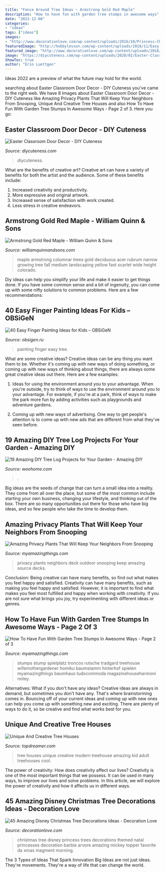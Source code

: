 ```yaml
---
title: "Fence Around Tree Ideas ~ Armstrong Gold Red Maple"
description: "How to have fun with garden tree stumps in awesome ways"
date: "2022-12-08"
categories:
- "ideas"
tags: ["ideas"]
images:
- "http://www.decorationlove.com/wp-content/uploads/2016/10/Princess-Christmas-Tree-Ideas.jpg"
featuredImage: "http://hobbylesson.com/wp-content/uploads/2018/11/Easy-Finger-Painting-Ideas-for-Kids-11.jpg"
featured_image: "http://www.decorationlove.com/wp-content/uploads/2016/10/Princess-Christmas-Tree-Ideas.jpg"
image: "https://diycuteness.com/wp-content/uploads/2020/02/Easter-Classroom-Door-Decor-4.jpg"
ShowToc: true
author: "Erin Luettgen"
---
```



Ideas 2022 are a preview of what the future may hold for the world.

	

		
searching about Easter Classroom Door Decor - DIY Cuteness you've came to the right web. We have 8 Images about Easter Classroom Door Decor - DIY Cuteness like Amazing Privacy Plants That Will Keep Your Neighbors From Snooping, Unique And Creative Tree Houses and also How To Have Fun With Garden Tree Stumps In Awesome Ways - Page 2 of 3. Here you go:
		
    
## Easter Classroom Door Decor - DIY Cuteness

<img loading=lazy src="https://diycuteness.com/wp-content/uploads/2020/02/Easter-Classroom-Door-Decor-4.jpg" onerror="this.onerror=null;this.src='https://tse1.mm.bing.net/th?id=OIP.ZrtWpQ0FOA63ldCwfRNdLgHaJ4&amp;pid=15.1';" alt="Easter Classroom Door Decor - DIY Cuteness">

_Source: diycuteness.com_

>diycuteness. 

	

What are the benefits of creative art?
Creative art can have a variety of benefits for both the artist and the audience. Some of these benefits include: 
1. Increased creativity and productivity.
2. More expressive and original artwork.
3. Increased sense of satisfaction with work created. 
4. Less stress in creative endeavors.

    
## Armstrong Gold Red Maple - William Quinn &amp; Sons

<img loading=lazy src="https://williamquinnandsons.com/wp-content/uploads/2020/01/armstronggold1.jpg" onerror="this.onerror=null;this.src='https://tse3.mm.bing.net/th?id=OIP.RFhpKu5WibmkhEzdDrlDRgHaLK&amp;pid=15.1';" alt="Armstrong Gold Red Maple - William Quinn &amp; Sons">

_Source: williamquinnandsons.com_

>maple armstrong columnar trees gold deciduous acer rubrum narrow growing tree fall medium landscaping yellow fast scarlet wide height colorado. 

	

Diy ideas can help you simplify your life and make it easier to get things done. If you have some common sense and a bit of ingenuity, you can come up with some nifty solutions to common problems. Here are a few recommendations: 

    
## 40 Easy Finger Painting Ideas For Kids – OBSiGeN

<img loading=lazy src="http://hobbylesson.com/wp-content/uploads/2018/11/Easy-Finger-Painting-Ideas-for-Kids-11.jpg" onerror="this.onerror=null;this.src='https://tse2.mm.bing.net/th?id=OIP.3-uFOZNIfJJmMW7tn4D8wwHaM7&amp;pid=15.1';" alt="40 Easy Finger Painting Ideas for Kids – OBSiGeN">

_Source: obsigen.ru_

>painting finger easy tree. 

	

What are some creative ideas?
Creative ideas can be any thing you want them to be. Whether it's coming up with new ways of doing something, or coming up with new ways of thinking about things, there are always some great creative ideas out there. Here are a few examples: 
1. Ideas for using the environment around you to your advantage. When you're outside, try to think of ways to use the environment around you to your advantage. For example, if you're at a park, think of ways to make the park more fun by adding activities such as playgrounds and adventure gardens. 

2. Coming up with new ways of advertising. One way to get people's attention is to come up with new ads that are different from what they've seen before.

    
## 19 Amazing DIY Tree Log Projects For Your Garden - Amazing DIY

<img loading=lazy src="https://www.woohome.com/wp-content/uploads/2018/02/Garden-Projects-from-a-Fallen-Tree-Logs-16.jpg" onerror="this.onerror=null;this.src='https://tse4.mm.bing.net/th?id=OIP.gQ2BpxPmFIsEUsRv3rXsPQHaLK&amp;pid=15.1';" alt="19 Amazing DIY Tree Log Projects for Your Garden - Amazing DIY">

_Source: woohome.com_

>. 

	

Big ideas are the seeds of change that can turn a small idea into a reality. They come from all over the place, but some of the most common include starting your own business, changing your lifestyle, and thinking out of the box. There are so many opportunities out there for those who have big ideas, and so few people who take the time to develop them.

    
## Amazing Privacy Plants That Will Keep Your Neighbors From Snooping

<img loading=lazy src="http://myamazingthings.com/wp-content/uploads/2017/04/my-home-deck-featuring-my-beaqutiful-green-wall-installed-for-privacy-decks-outdoor-living.1.jpg" onerror="this.onerror=null;this.src='https://tse2.mm.bing.net/th?id=OIP.n8gmtxRyJoJF-85UL8K44QHaKx&amp;pid=15.1';" alt="Amazing Privacy Plants That Will Keep Your Neighbors From Snooping">

_Source: myamazingthings.com_

>privacy plants neighbors deck outdoor snooping keep amazing source decks. 

	

Conclusion: Being creative can have many benefits, so find out what makes you feel happy and satisfied.
Creativity can have many benefits, such as making you feel happy and satisfied. However, it is important to find what makes you feel most fulfilled and happy when working with creativity. If you are not sure what brings you joy, try experimenting with different ideas or genres.

    
## How To Have Fun With Garden Tree Stumps In Awesome Ways - Page 2 Of 3

<img loading=lazy src="https://myamazingthings.com/wp-content/uploads/2017/03/a6ded5946fe6fcb2718c7b6ff245f863.jpg" onerror="this.onerror=null;this.src='https://tse2.mm.bing.net/th?id=OIP.NpnSlvR7yffCrLtsmcNszAAAAA&amp;pid=15.1';" alt="How To Have Fun With Garden Tree Stumps In Awesome Ways - Page 2 of 3">

_Source: myamazingthings.com_

>stumps stump spielplatz troncos rutsche tradgard treehouse wifemothergardener homiku baumstamm hinterhof spielen myamazingthings baumhaus tudocommoda magazinehouseharmoni notey. 

	

Alternatives: What if you don't have any ideas?
Creative ideas are always in demand, but sometimes you don't have any. That's where brainstorming comes in. Bouncing off of your current ideas and coming up with new ones can help you come up with something new and exciting. There are plenty of ways to do it, so be creative and find what works best for you.

    
## Unique And Creative Tree Houses

<img loading=lazy src="http://www.topdreamer.com/wp-content/uploads/2013/09/beautiful-tree-house-41.jpg" onerror="this.onerror=null;this.src='https://tse1.mm.bing.net/th?id=OIP.5LGEvuD1I6diDbSP1O7CyQHaJ-&amp;pid=15.1';" alt="Unique And Creative Tree Houses">

_Source: topdreamer.com_

>tree houses unique creative modern treehouse amazing kid adult treehouses cool. 

	

The power of creativity: How does creativity affect our lives?
Creativity is one of the most important things that we possess. It can be used in many ways, to improve our lives and solve problems. In this article, we will explore the power of creativity and how it affects us in different ways.

    
## 45 Amazing Disney Christmas Tree Decorations Ideas - Decoration Love

<img loading=lazy src="http://www.decorationlove.com/wp-content/uploads/2016/10/Princess-Christmas-Tree-Ideas.jpg" onerror="this.onerror=null;this.src='https://tse3.mm.bing.net/th?id=OIP.0t3ICsGdJrUxytFvOfXVhAHaNK&amp;pid=15.1';" alt="45 Amazing Disney Christmas Tree Decorations Ideas - Decoration Love">

_Source: decorationlove.com_

>christmas tree disney princess trees decorations themed natal princesses decoration barbie arvore amazing mickey topper favorite da xmas magment morning. 

	

The 3 Types of Ideas That Spark Innovation
Big Ideas are not just ideas. They're movements. They're a way of life that can change the world.

